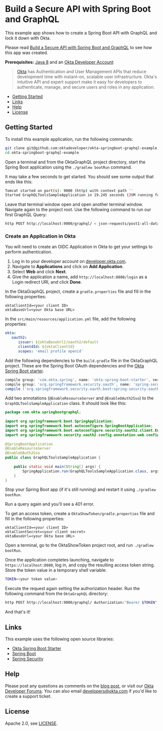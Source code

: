 # Build a Secure API with Spring Boot and GraphQL
 
This example app shows how to create a Spring Boot API with GraphQL and lock it down with Okta.

Please read [Build a Secure API with Spring Boot and GraphQL]() to see how this app was created.

**Prerequisites:** [Java 8](http://www.oracle.com/technetwork/java/javase/downloads/jdk8-downloads-2133151.html) and an [Okta Developer Account](https://developer.okta.com)

> [Okta](https://developer.okta.com/) has Authentication and User Management APIs that reduce development time with instant-on, scalable user infrastructure. Okta's intuitive API and expert support make it easy for developers to authenticate, manage, and secure users and roles in any application.

* [Getting Started](#getting-started)
* [Links](#links)
* [Help](#help)
* [License](#license)

## Getting Started

To install this example application, run the following commands:

```bash
git clone git@github.com:oktadeveloper/okta-springboot-graphql-example.git
cd okta-springboot-graphql-example
```

Open a terminal and from the OktaGraphQL project directory, start the Spring Boot application using the `./gradlew bootRun` command.

It may take a few seconds to get started. You should see some output that ends like this:

```bash
Tomcat started on port(s): 9000 (http) with context path ''
Started GraphQLToolsSampleApplication in 19.245 seconds (JVM running for 19.664)
```

Leave that terminal window open and open another terminal window. Navigate again to the project root. Use the following command to run our first GraphQL Query:

```bash
http POST http://localhost:9000/graphql/ < json-requests/post1-all-data.json
``` 

### Create an Application in Okta

You will need to create an OIDC Application in Okta to get your settings to perform authentication. 

1. Log in to your developer account on [developer.okta.com](https://developer.okta.com).
2. Navigate to **Applications** and click on **Add Application**.
3. Select **Web** and click **Next**. 
4. Give the application a name, add `http://localhost:8080/login` as a Login redirect URI, and click **Done**.

In the OktaGraphQL project, create a `gradle.properties` file and fill in the following properties:

```properties
oktaClientId=<your client ID>
oktaBaseUrl=<your Okta base URL>
```

In the `src/main/resources/application.yml` file, add the following properties:

```yml
okta:  
   oauth2: 
      issuer: ${oktaBaseUrl}/oauth2/default  
      clientdId: ${oktaClientId}  
      scopes: 'email profile openid'
```

Add the following dependencies to the `build.gradle` file in the OktaGraphQL project. These are the Spring Boot OAuth dependencies and the [Okta Spring Boot starter](https://github.com/okta/okta-spring-boot).

```gradle
compile group: 'com.okta.spring', name: 'okta-spring-boot-starter', version: '0.6.0'  
compile group: 'org.springframework.security.oauth', name: 'spring-security-oauth2', version: '2.3.3.RELEASE'  
compile ('org.springframework.security.oauth.boot:spring-security-oauth2-autoconfigure:2.0.1.RELEASE')
```

Add two annotations (`@EnableResourceServer` and  `@EnableOAuth2Sso`) to the `GraphQLToolsSampleApplication` class. It should look like this:

```java
package com.okta.springbootgraphql;  
  
import org.springframework.boot.SpringApplication;  
import org.springframework.boot.autoconfigure.SpringBootApplication;  
import org.springframework.boot.autoconfigure.security.oauth2.client.EnableOAuth2Sso;  
import org.springframework.security.oauth2.config.annotation.web.configuration.EnableResourceServer;  
  
@SpringBootApplication  
@EnableResourceServer  
@EnableOAuth2Sso  
public class GraphQLToolsSampleApplication {  
  
    public static void main(String[] args) {  
        SpringApplication.run(GraphQLToolsSampleApplication.class, args);  
    }  
}
```

Stop your Spring Boot app (if it's still running) and restart it using `./gradlew bootRun`.

Run a query again and you'll see a 401 error.

To get an access token, create a `OktaShowToken/gradle.properties` file and fill in the following properties:

```properties
oktaClientId=<your client ID>
oktaClientSecret=<your client secret>
oktaBaseUrl=<your Okta base URL>
```

Open a terminal, go to the OktaShowToken project root, and run `./gradlew bootRun`.

Once the application completes launching, navigate to `https://localhost:8080`, log in, and copy the resulting access token string. Store the token value in a temporary shell variable:

```bash
TOKEN=<your token value>
```

Execute the request again setting the authorization header. Run the following command from the `OktaGraphQL` directory:

```bash
http POST http://localhost:9000/graphql/ Authorization:"Bearer $TOKEN" < json-requests/post1-all-data.json 
```

And that's it!

## Links

This example uses the following open source libraries:

* [Okta Spring Boot Starter](https://github.com/okta/okta-spring-boot)
* [Spring Boot](https://spring.io/projects/spring-boot)
* [Spring Security](https://spring.io/projects/spring-security)

## Help

Please post any questions as comments on the [blog post](), or visit our [Okta Developer Forums](https://devforum.okta.com/). You can also email developers@okta.com if you'd like to create a support ticket.

## License

Apache 2.0, see [LICENSE](LICENSE).
